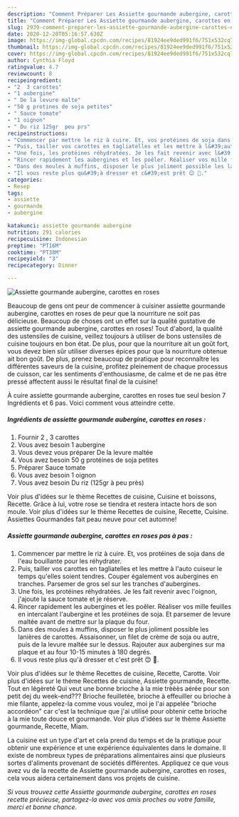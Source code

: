 ```yaml
---
description: "Comment Préparer Les Assiette gourmande aubergine, carottes en roses"
title: "Comment Préparer Les Assiette gourmande aubergine, carottes en roses"
slug: 2939-comment-preparer-les-assiette-gourmande-aubergine-carottes-en-roses
date: 2020-12-20T05:16:57.638Z
image: https://img-global.cpcdn.com/recipes/81924ee9ded991f6/751x532cq70/assiette-gourmande-aubergine-carottes-en-roses-photo-principale-de-la-recette.jpg
thumbnail: https://img-global.cpcdn.com/recipes/81924ee9ded991f6/751x532cq70/assiette-gourmande-aubergine-carottes-en-roses-photo-principale-de-la-recette.jpg
cover: https://img-global.cpcdn.com/recipes/81924ee9ded991f6/751x532cq70/assiette-gourmande-aubergine-carottes-en-roses-photo-principale-de-la-recette.jpg
author: Cynthia Floyd
ratingvalue: 4.7
reviewcount: 8
recipeingredient:
- "2  3 carottes"
- "1 aubergine"
- " De la levure malte"
- "50 g protines de soja petites"
- " Sauce tomate"
- "1 oignon"
- " Du riz 125gr  peu prs"
recipeinstructions:
- "Commencer par mettre le riz à cuire. Et, vos protéines de soja dans de l&#39;eau bouillante pour les réhydrater."
- "Puis, tailler vos carottes en tagliatelles et les mettre à l&#39;auto cuiseur le temps qu&#39;elles soient tendres. Couper également vos aubergines en tranches. Parsemer de gros sel sur les tranches d&#39;aubergines."
- "Une fois, les protéines réhydratées. Je les fait revenir avec l&#39;oignon, j&#39;ajoute la sauce tomate et je réserve."
- "Rincer rapidement les aubergines et les poêler. Réaliser vos mille feuilles en intercalant l&#39;aubergine et les protéines de soja. Et parsemer de levure maltée avant de mettre sur la plaque du four."
- "Dans des moules à muffins, disposer le plus joliment possible les lanières de carottes. Assaisonner, un filet de crème de soja ou autre, puis de la levure maltée sur le dessus. Rajouter aux aubergines sur ma plaque et au four 10-15 minutes à 180 degrés."
- "Il vous reste plus qu&#39;à dresser et c&#39;est prêt 😊 🌱."
categories:
- Resep
tags:
- assiette
- gourmande
- aubergine

katakunci: assiette gourmande aubergine 
nutrition: 291 calories
recipecuisine: Indonesian
preptime: "PT16M"
cooktime: "PT38M"
recipeyield: "3"
recipecategory: Dinner

---
```



![Assiette gourmande aubergine, carottes en roses](https://img-global.cpcdn.com/recipes/81924ee9ded991f6/751x532cq70/assiette-gourmande-aubergine-carottes-en-roses-photo-principale-de-la-recette.jpg)

Beaucoup de gens ont peur de commencer à cuisiner assiette gourmande aubergine, carottes en roses de peur que la nourriture ne soit pas délicieuse. Beaucoup de choses ont un effet sur la qualité gustative de assiette gourmande aubergine, carottes en roses! Tout d'abord, la qualité des ustensiles de cuisine, veillez toujours à utiliser de bons ustensiles de cuisine toujours en bon état. De plus, pour que la nourriture ait un goût fort, vous devez bien sûr utiliser diverses épices pour que la nourriture obtenue ait bon goût. De plus, prenez beaucoup de pratique pour reconnaître les différentes saveurs de la cuisine, profitez pleinement de chaque processus de cuisson, car les sentiments d'enthousiasme, de calme et de ne pas être pressé affectent aussi le résultat final de la cuisine!

<!--inarticleads1-->

À cuire assiette gourmande aubergine, carottes en roses tue seul besion 7 Ingrédients et 6 pas. Voici comment vous atteindre cette.

##### Ingrédients de assiette gourmande aubergine, carottes en roses :

1. Fournir 2 , 3 carottes
1. Vous avez besoin 1 aubergine
1. Vous devez vous préparer  De la levure maltée
1. Vous avez besoin 50 g protéines de soja petites
1. Préparer  Sauce tomate
1. Vous avez besoin 1 oignon
1. Vous avez besoin  Du riz (125gr à peu près)


Voir plus d&#39;idées sur le thème Recettes de cuisine, Cuisine et boissons, Recette. Grâce à lui, votre rose se tiendra et restera intacte hors de son moule. Voir plus d&#39;idées sur le thème Recettes de cuisine, Recette, Cuisine. Assiettes Gourmandes fait peau neuve pour cet automne! 

<!--inarticleads2-->

##### Assiette gourmande aubergine, carottes en roses pas à pas :

1. Commencer par mettre le riz à cuire. Et, vos protéines de soja dans de l&#39;eau bouillante pour les réhydrater.
1. Puis, tailler vos carottes en tagliatelles et les mettre à l&#39;auto cuiseur le temps qu&#39;elles soient tendres. Couper également vos aubergines en tranches. Parsemer de gros sel sur les tranches d&#39;aubergines.
1. Une fois, les protéines réhydratées. Je les fait revenir avec l&#39;oignon, j&#39;ajoute la sauce tomate et je réserve.
1. Rincer rapidement les aubergines et les poêler. Réaliser vos mille feuilles en intercalant l&#39;aubergine et les protéines de soja. Et parsemer de levure maltée avant de mettre sur la plaque du four.
1. Dans des moules à muffins, disposer le plus joliment possible les lanières de carottes. Assaisonner, un filet de crème de soja ou autre, puis de la levure maltée sur le dessus. Rajouter aux aubergines sur ma plaque et au four 10-15 minutes à 180 degrés.
1. Il vous reste plus qu&#39;à dresser et c&#39;est prêt 😊 🌱.


Voir plus d&#39;idées sur le thème Recettes de cuisine, Recette, Carotte. Voir plus d&#39;idées sur le thème Recettes de cuisine, Assiette gourmande, Recette. Tout en légèreté Qui veut une bonne brioche à la mie trèèès aérée pour son petit dej du week-end??? Brioche feuilletée, brioche à effeuiller ou brioche à mie filante, appelez-la comme vous voulez, moi je l&#39;ai appelée &#34;brioche accordéon&#34; car c&#39;est la technique que j&#39;ai utilisé pour obtenir cette brioche à la mie toute douce et gourmande. Voir plus d&#39;idées sur le thème Assiette gourmande, Recette, Miam. 

<!--inarticleads1-->

<p>
La cuisine est un type d'art et cela prend du temps et de la pratique pour obtenir une expérience et une expérience équivalentes dans le domaine. Il existe de nombreux types de préparations alimentaires ainsi que plusieurs sortes d'aliments provenant de sociétés différentes. Appliquez ce que vous avez vu de la recette de Assiette gourmande aubergine, carottes en roses, cela vous aidera certainement dans vos projets de cuisine.
</p>

<p>
<i>Si vous trouvez cette Assiette gourmande aubergine, carottes en roses recette précieuse, partagez-la avec vos amis proches ou votre famille, merci et bonne chance.</i>
</p>
